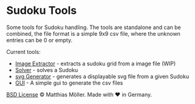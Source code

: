 # Sudoku Tools
Some tools for Sudoku handling.
The tools are standalone and can be combined, the file format is a simple 9x9 csv file, where the unknown entries can be 0 or empty.

Current tools:

- [Image Extractor](./img_extract/) - extracts a sudoku grid from a image file (WIP)
- [Solver](./solver/) - solves a Sudoku
- [svg Generator](./svg_gen/) - generates a displayable svg file from a given Sudoku
- [GUI](./gui/) - A simple gui to generate the csv files


[BSD License](./LICENSE) © Matthias Möller. Made with ♥ in Germany.
